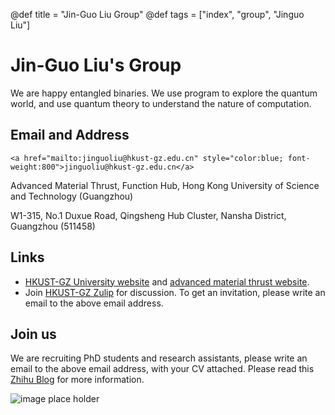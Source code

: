 @def title = "Jin-Guo Liu Group"
@def tags = ["index", "group", "Jinguo Liu"]

# Jin-Guo Liu's Group
We are happy entangled binaries. We use program to explore the quantum world, and use quantum theory to understand the nature of computation.

## Email and Address
~~~
<a href="mailto:jinguoliu@hkust-gz.edu.cn" style="color:blue; font-weight:800">jinguoliu@hkust-gz.edu.cn</a>
~~~

Advanced Material Thrust, Function Hub, Hong Kong University of Science and Technology (Guangzhou)

W1-315, No.1 Duxue Road, Qingsheng Hub Cluster, Nansha District, Guangzhou (511458)

## Links
* [HKUST-GZ University website](https://www.hkust-gz.edu.cn/) and [advanced material thrust website](https://funh.hkust-gz.edu.cn/en/thrust/amat).
* Join [HKUST-GZ Zulip](http://zulip.hkust-gz.edu.cn/) for discussion. To get an invitation, please write an email to the above email address.

## Join us
We are recruiting PhD students and research assistants, please write an email to the above email address, with your CV attached. Please read this [Zhihu Blog](https://zhuanlan.zhihu.com/p/566530117) for more information.

![image place holder]()
